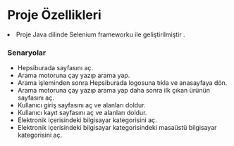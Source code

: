 # Proje Özellikleri
  <li>Proje Java dilinde Selenium frameworku ile geliştirilmiştir .</li>
<h3>Senaryolar</h3>
<ul>
  <li>Hepsiburada sayfasını aç.</li>
  <li>Arama motoruna çay yazıp arama yap.</li>
  <li>Arama işleminden sonra Hepsiburada logosuna tıkla ve anasayfaya dön.</li>
  <li>Arama motoruna çay yazıp arama yap daha sonra ilk çıkan ürünün sayfasını aç.</li>
  <li>Kullanıcı giriş sayfasını aç ve alanları doldur.</li>
  <li>Kullanıcı kayıt sayfasını aç ve alanları doldur.</li>
  <li>Elektronik içerisindeki bilgisayar kategorisini aç.</li>
  <li>Elektronik içerisindeki bilgisayar kategorisindeki masaüstü bilgisayar kategorisini aç.</li>
</ul>
